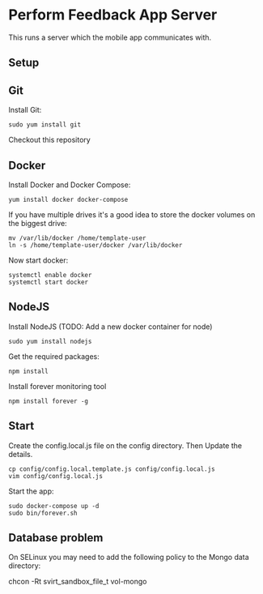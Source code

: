 Perform Feedback App Server
===========================

This runs a server which the mobile app communicates with.

Setup
-----

## Git

Install Git:

	sudo yum install git
	
Checkout this repository

## Docker

Install Docker and Docker Compose:

    yum install docker docker-compose
    
If you have multiple drives it's a good idea to store the docker volumes on the biggest drive:

    mv /var/lib/docker /home/template-user
    ln -s /home/template-user/docker /var/lib/docker
    
Now start docker:
    
    systemctl enable docker
    systemctl start docker
    
## NodeJS

Install NodeJS (TODO: Add a new docker container for node)

    sudo yum install nodejs
    
Get the required packages:

    npm install    
    
Install forever monitoring tool

    npm install forever -g

Start
-----

Create the config.local.js file on the config directory. Then Update the details.

    cp config/config.local.template.js config/config.local.js
    vim config/config.local.js

Start the app:

	sudo docker-compose up -d
    sudo bin/forever.sh

Database problem
----------------

On SELinux you may need to add the following policy to the Mongo data directory:

   chcon -Rt svirt_sandbox_file_t vol-mongo


